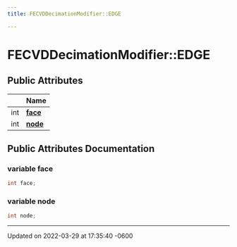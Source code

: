```yaml
---
title: FECVDDecimationModifier::EDGE

---
```


# FECVDDecimationModifier::EDGE





## Public Attributes

|                | Name           |
| -------------- | -------------- |
| int | **[face](../Classes/structFECVDDecimationModifier_1_1EDGE.md#variable-face)**  |
| int | **[node](../Classes/structFECVDDecimationModifier_1_1EDGE.md#variable-node)**  |

## Public Attributes Documentation

### variable face

```cpp
int face;
```


### variable node

```cpp
int node;
```


-------------------------------

Updated on 2022-03-29 at 17:35:40 -0600